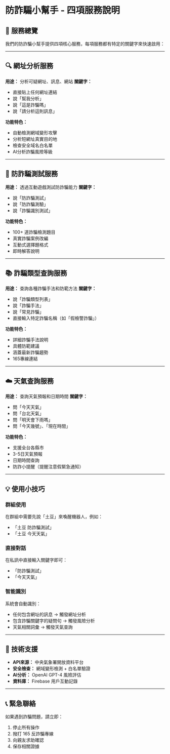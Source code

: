 # 防詐騙小幫手 - 四項服務說明

## 🚀 服務總覽

我們的防詐騙小幫手提供四項核心服務，每項服務都有特定的關鍵字來快速啟用：

---

## 🔍 網址分析服務
**用途：** 分析可疑網址、訊息、網站
**關鍵字：**
- 直接貼上任何網址連結
- 說「幫我分析」
- 說「這是詐騙嗎」
- 說「請分析這則訊息」

**功能特色：**
- 自動檢測網域變形攻擊
- 分析短網址真實目的地
- 檢查安全域名白名單
- AI分析詐騙風險等級

---

## 🎯 防詐騙測試服務
**用途：** 透過互動遊戲測試防詐騙能力
**關鍵字：**
- 說「防詐騙測試」
- 說「防詐騙測驗」
- 說「詐騙識別測試」

**功能特色：**
- 100+ 道詐騙檢測題目
- 真實詐騙案例改編
- 互動式選擇題格式
- 即時解答說明

---

## 📚 詐騙類型查詢服務
**用途：** 查詢各種詐騙手法和防範方法
**關鍵字：**
- 說「詐騙類型列表」
- 說「詐騙手法」
- 說「常見詐騙」
- 直接輸入特定詐騙名稱（如「假檢警詐騙」）

**功能特色：**
- 詳細詐騙手法說明
- 具體防範建議
- 涵蓋最新詐騙趨勢
- 165專線連結

---

## ☁️ 天氣查詢服務
**用途：** 查詢天氣預報和日期時間
**關鍵字：**
- 問「今天天氣」
- 問「台北天氣」
- 問「明天會下雨嗎」
- 問「今天幾號」、「現在時間」

**功能特色：**
- 支援全台各縣市
- 3-5日天氣預報
- 日期時間查詢
- 防詐小提醒（提醒注意假緊急通知）

---

## 💡 使用小技巧

### 群組使用
在群組中需要先說「土豆」來喚醒機器人，例如：
- 「土豆 防詐騙測試」
- 「土豆 今天天氣」

### 直接對話
在私訊中直接輸入關鍵字即可：
- 「防詐騙測試」
- 「今天天氣」

### 智能識別
系統會自動識別：
- 任何包含網址的訊息 → 觸發網址分析
- 包含詐騙關鍵字的疑問句 → 觸發風險分析
- 天氣相關詞彙 → 觸發天氣查詢

---

## 🔧 技術支援

- **API來源：** 中央氣象署開放資料平台
- **安全檢查：** 網域變形檢測 + 白名單驗證
- **AI分析：** OpenAI GPT-4 風險評估
- **資料庫：** Firebase 用戶互動記錄

---

## 📞 緊急聯絡

如果遇到詐騙問題，請立即：
1. 停止所有操作
2. 撥打 165 反詐騙專線
3. 向親友求助確認
4. 保存相關證據 